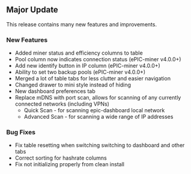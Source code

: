 ## Major Update

This release contains many new features and improvements.

### New Features

-   Added miner status and efficiency columns to table
-   Pool column now indicates connection status (ePIC-miner v4.0.0+)
-   Add new identify button in IP column (ePIC-miner v4.0.0+)
-   Ability to set two backup pools (ePIC-miner v4.0.0+)
-   Merged a lot of table tabs for less clutter and easier navigation
-   Changed drawer to mini style instead of hiding
-   New dashboard preferences tab
-   Replace mDNS with port scan, allows for scanning of any currently connected networks (including VPNs)
    -   Quick Scan - for scanning epic-dashboard local network
    -   Advanced Scan - for scanning a wide range of IP addresses

### Bug Fixes

-   Fix table resetting when switching switching to dashboard and other tabs
-   Correct sorting for hashrate columns
-   Fix not initializing properly from clean install
